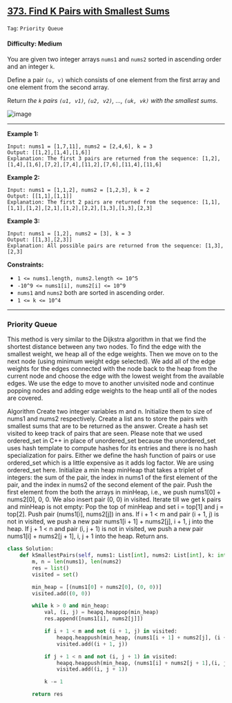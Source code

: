 ## [373. Find K Pairs with Smallest Sums](https://leetcode.com/problems/find-k-pairs-with-smallest-sums/)

```Tag```: ```Priority Queue```

#### Difficulty: Medium

You are given two integer arrays ```nums1``` and ```nums2``` sorted in ascending order and an integer ```k```.

Define a pair ```(u, v)``` which consists of one element from the first array and one element from the second array.

Return _the ```k``` pairs ```(u1, v1)```, ```(u2, v2)```, ..., ```(uk, vk)``` with the smallest sums_.

![image](https://github.com/quananhle/Python/assets/35042430/78eabdd9-7ed7-4dff-9e96-ddf8230c448f)

---

__Example 1:__
```
Input: nums1 = [1,7,11], nums2 = [2,4,6], k = 3
Output: [[1,2],[1,4],[1,6]]
Explanation: The first 3 pairs are returned from the sequence: [1,2],[1,4],[1,6],[7,2],[7,4],[11,2],[7,6],[11,4],[11,6]
```

__Example 2:__
```
Input: nums1 = [1,1,2], nums2 = [1,2,3], k = 2
Output: [[1,1],[1,1]]
Explanation: The first 2 pairs are returned from the sequence: [1,1],[1,1],[1,2],[2,1],[1,2],[2,2],[1,3],[1,3],[2,3]
```

__Example 3:__
```
Input: nums1 = [1,2], nums2 = [3], k = 3
Output: [[1,3],[2,3]]
Explanation: All possible pairs are returned from the sequence: [1,3],[2,3]
```

__Constraints:__

- ```1 <= nums1.length, nums2.length <= 10^5```
- ```-10^9 <= nums1[i], nums2[i] <= 10^9```
- ```nums1``` and ```nums2``` both are sorted in ascending order.
- ```1 <= k <= 10^4```

---

### Priority Queue

This method is very similar to the Dijkstra algorithm in that we find the shortest distance between any two nodes. To find the edge with the smallest weight, we heap all of the edge weights. Then we move on to the next node (using minimum weight edge selected). We add all of the edge weights for the edges connected with the node back to the heap from the current node and choose the edge with the lowest weight from the available edges. We use the edge to move to another unvisited node and continue popping nodes and adding edge weights to the heap until all of the nodes are covered.

Algorithm
Create two integer variables m and n. Initialize them to size of nums1 and nums2 respectively.
Create a list ans to store the pairs with smallest sums that are to be returned as the answer.
Create a hash set visited to keep track of pairs that are seen. Please note that we used ordered_set in C++ in place of unordered_set because the unordered_set uses hash template to compute hashes for its entries and there is no hash specialization for pairs. Either we define the hash function of pairs or use ordered_set which is a little expensive as it adds log factor. We are using ordered_set here.
Initialize a min heap minHeap that takes a triplet of integers: the sum of the pair, the index in nums1 of the first element of the pair, and the index in nums2 of the second element of the pair.
Push the first element from the both the arrays in minHeap, i.e., we push nums1[0] + nums2[0], 0, 0. We also insert pair (0, 0) in visited.
Iterate till we get k pairs and minHeap is not empty:
Pop the top of minHeap and set i = top[1] and j = top[2].
Push pair (nums1[i], nums2[j]) in ans.
If i + 1 < m and pair (i + 1, j) is not in visited, we push a new pair nums1[i + 1] + nums2[j], i + 1, j into the heap.
If j + 1 < n and pair (i, j + 1) is not in visited, we push a new pair nums1[i] + nums2[j + 1], i, j + 1 into the heap.
Return ans.

```Python
class Solution:
    def kSmallestPairs(self, nums1: List[int], nums2: List[int], k: int) -> List[List[int]]:
        m, n = len(nums1), len(nums2)
        res = list()
        visited = set()

        min_heap = [(nums1[0] + nums2[0], (0, 0))]
        visited.add((0, 0))

        while k > 0 and min_heap:
            val, (i, j) = heapq.heappop(min_heap)
            res.append([nums1[i], nums2[j]])

            if i + 1 < m and not (i + 1, j) in visited:
                heapq.heappush(min_heap, (nums1[i + 1] + nums2[j], (i + 1, j)))
                visited.add((i + 1, j))

            if j + 1 < n and not (i, j + 1) in visited:
                heapq.heappush(min_heap, (nums1[i] + nums2[j + 1],(i, j + 1)))
                visited.add((i, j + 1))

            k -= 1

        return res 
```
